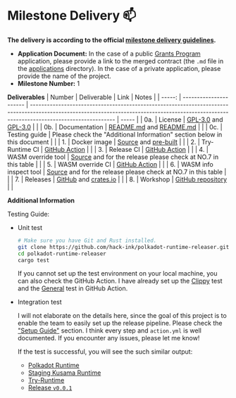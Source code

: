 # Milestone Delivery :mailbox:

**The delivery is according to the official [milestone delivery guidelines](https://github.com/w3f/Grants-Program/blob/master/docs/Support%20Docs/milestone-deliverables-guidelines.md).**

* **Application Document:** In the case of a public [Grants Program](https://github.com/w3f/Grants-Program) application, please provide a link to the merged contract (the `.md` file in the [applications](https://github.com/w3f/Grants-Program/tree/master/applications) directory). In the case of a private application, please provide the name of the project.
* **Milestone Number:** 1

**Deliverables**
| Number | Deliverable            | Link                                                                                                                                                                                       | Notes |
| -----: | ---------------------- | ------------------------------------------------------------------------------------------------------------------------------------------------------------------------------------------ | ----- |
|    0a. | License                | [GPL-3.0](https://github.com/hack-ink/polkadot-runtime-releaser/blob/main/LICENSE) and [GPL-3.0](https://github.com/hack-ink/polkadot-runtime-releaser-workshop/blob/main/LICENSE)         |       |
|    0b. | Documentation          | [README.md](https://github.com/hack-ink/polkadot-runtime-releaser/blob/main/README.md) and [README.md](https://github.com/hack-ink/polkadot-runtime-releaser-workshop/blob/main/README.md) |       |
|    0c. | Testing guide          | Please check the "Additional Information" section below in this document                                                                                                                   |       |
|     1. | Docker image           | [Source](https://github.com/hack-ink/polkadot-runtime-releaser/tree/main/docker) and [pre-built](https://ghcr.io/hack-ink/polkadot-runtime-releaser)                                       |       |
|     2. | Try-Runtime CI         | [GitHub Action](https://github.com/hack-ink/polkadot-runtime-releaser/blob/main/action/try-runtime)                                                                                        |       |
|     3. | Release CI             | [GitHub Action](https://github.com/hack-ink/polkadot-runtime-releaser-workshop/blob/main/.github/workflows/release.yml)                                                                    |       |
|     4. | WASM override tool     | [Source](https://github.com/hack-ink/polkadot-runtime-releaser/blob/main/cli/src/cli/build.rs) and for the release please check at NO.7 in this table                                      |       |
|     5. | WASM override CI       | [GitHub Action](https://github.com/hack-ink/polkadot-runtime-releaser/blob/main/action/override)                                                                                           |       |
|     6. | WASM info inspect tool | [Source](https://github.com/hack-ink/polkadot-runtime-releaser/blob/main/cli/src/cli/inspect.rs) and for the release please check at NO.7 in this table                                    |       |
|     7. | Releases               | [GitHub](https://github.com/hack-ink/polkadot-runtime-releaser/releases) and [crates.io](https://crates.io/crates/polkadot-runtime-releaser-cli)                                           |       |
|     8. | Workshop               | [GitHub repository](https://github.com/hack-ink/polkadot-runtime-releaser-workshop)                                                                                                        |       |

**Additional Information**

Testing Guide:
- Unit test
  ```sh
  # Make sure you have Git and Rust installed.
  git clone https://github.com/hack-ink/polkadot-runtime-releaser.git
  cd polkadot-runtime-releaser
  cargo test
  ```
  If you cannot set up the test environment on your local machine, you can also check the GitHub Action.
  I have already set up the [Clippy](https://github.com/hack-ink/polkadot-runtime-releaser/actions/runs/12524880278/job/34935843642) test and the [General](https://github.com/hack-ink/polkadot-runtime-releaser/actions/runs/12524880278/job/34935843771) test in GitHub Action.
- Integration test

  I will not elaborate on the details here, since the goal of this project is to enable the team to easily set up the release pipeline.
  Please check the ["Setup Guide"](https://github.com/hack-ink/polkadot-runtime-releaser?tab=readme-ov-file#setup-guide) section.
  I think every step and `action.yml` is well documented. If you encounter any issues, please let me know!

  If the test is successful, you will see the such similar output:
  - [Polkadot Runtime](https://github.com/hack-ink/polkadot-runtime-releaser-workshop/tree/polkadot-runtime)
  - [Staging Kusama Runtime](https://github.com/hack-ink/polkadot-runtime-releaser-workshop/tree/staging-kusama-runtime)
  - [Try-Runtime](https://github.com/hack-ink/polkadot-runtime-releaser-workshop/pull/3)
  - [Release `v0.0.1`](https://github.com/hack-ink/polkadot-runtime-releaser-workshop/releases/tag/v0.0.1)

